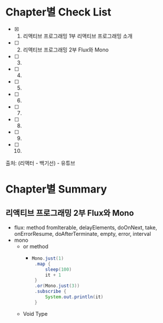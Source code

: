 # Chapter별 Check List
- [x] 1. 리액티브 프로그래밍 1부 리액티브 프로그래밍 소개
- [ ] 2. 리액티브 프로그래밍 2부 Flux와 Mono
- [ ] 3. 
- [ ] 4. 
- [ ] 5. 
- [ ] 6. 
- [ ] 7. 
- [ ] 8. 
- [ ] 9. 
- [ ] 10.  

출처: (리액터 - 백기선) - 유튜브

# Chapter별 Summary
## 리액티브 프로그래밍 2부 Flux와 Mono
- flux: method fromIterable, delayElements, doOnNext, take, onErrorResume, doAfterTerminate, empty, error, interval
- mono 
   - or method 
      - ``` java
        Mono.just(1)
         .map {
             sleep(100)
             it + 1
         }
         .or(Mono.just(3))
         .subscribe {
             System.out.println(it)
         }
        ```
   - Void Type
